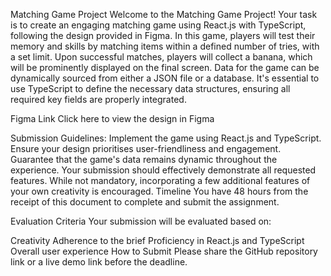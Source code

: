 
Matching Game Project
Welcome to the Matching Game Project!
Your task is to create an engaging matching game using React.js with TypeScript, following the design provided in Figma. In this game, players will test their memory and skills by matching items within a defined number of tries, with a set limit. Upon successful matches, players will collect a banana, which will be prominently displayed on the final screen. Data for the game can be dynamically sourced from either a JSON file or a database. It's essential to use TypeScript to define the necessary data structures, ensuring all required key fields are properly integrated.

Figma Link
Click here to view the design in Figma

Submission Guidelines:
Implement the game using React.js and TypeScript.
Ensure your design prioritises user-friendliness and engagement.
Guarantee that the game's data remains dynamic throughout the experience.
Your submission should effectively demonstrate all requested features.
While not mandatory, incorporating a few additional features of your own creativity is encouraged.
Timeline
You have 48 hours from the receipt of this document to complete and submit the assignment.

Evaluation Criteria
Your submission will be evaluated based on:

Creativity
Adherence to the brief
Proficiency in React.js and TypeScript
Overall user experience
How to Submit
Please share the GitHub repository link or a live demo link before the deadline.
